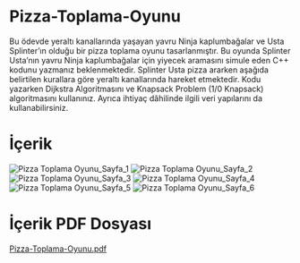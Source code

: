 # Pizza-Toplama-Oyunu

Bu ödevde yeraltı kanallarında yaşayan yavru Ninja kaplumbağalar ve Usta Splinter’ın olduğu bir pizza toplama oyunu tasarlanmıştır. 
Bu oyunda Splinter Usta’nın yavru Ninja kaplumbağalar için yiyecek aramasını simule eden C++ kodunu yazmanız beklenmektedir. 
Splinter Usta pizza ararken aşağıda belirtilen kurallara göre yeraltı kanallarında hareket etmektedir. 
Kodu yazarken Dijkstra Algoritmasını ve Knapsack Problem (1/0 Knapsack) algoritmasını kullanınız. 
Ayrıca ihtiyaç dâhilinde ilgili veri yapılarını da kullanabilirsiniz.

# İçerik

![Pizza Toplama Oyunu_Sayfa_1](https://user-images.githubusercontent.com/50529546/124367835-794e9c00-dc63-11eb-8bd1-354f4072b552.jpg)
![Pizza Toplama Oyunu_Sayfa_2](https://user-images.githubusercontent.com/50529546/124367836-7a7fc900-dc63-11eb-83b5-1019074e78c9.jpg)
![Pizza Toplama Oyunu_Sayfa_3](https://user-images.githubusercontent.com/50529546/124367840-7ce22300-dc63-11eb-9b46-91b07d1f9cbf.jpg)
![Pizza Toplama Oyunu_Sayfa_4](https://user-images.githubusercontent.com/50529546/124367841-7eabe680-dc63-11eb-9336-a8bd113cbc7f.jpg)
![Pizza Toplama Oyunu_Sayfa_5](https://user-images.githubusercontent.com/50529546/124367842-7f447d00-dc63-11eb-953d-82db05f7cd70.jpg)
![Pizza Toplama Oyunu_Sayfa_6](https://user-images.githubusercontent.com/50529546/124367843-7fdd1380-dc63-11eb-84ca-decd38f84a50.jpg)

# İçerik PDF Dosyası
[Pizza-Toplama-Oyunu.pdf](https://github.com/bhrcfth42/Pizza-Toplama-Oyunu/files/6759087/2020.guz.Algoritma.Tasarimi.ve.Analizi.Odev2.pdf)
